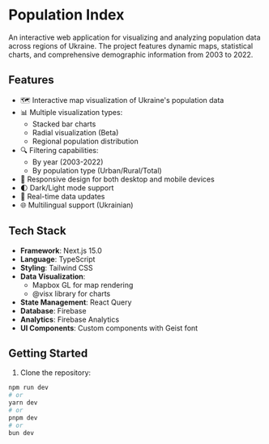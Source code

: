 # Population Index

An interactive web application for visualizing and analyzing population data across regions of Ukraine. The project features dynamic maps, statistical charts, and comprehensive demographic information from 2003 to 2022.

## Features

- 🗺️ Interactive map visualization of Ukraine's population data
- 📊 Multiple visualization types:
  - Stacked bar charts
  - Radial visualization (Beta)
  - Regional population distribution
- 🔍 Filtering capabilities:
  - By year (2003-2022)
  - By population type (Urban/Rural/Total)
- 📱 Responsive design for both desktop and mobile devices
- 🌓 Dark/Light mode support
- 🔄 Real-time data updates
- 🌐 Multilingual support (Ukrainian)

## Tech Stack

- **Framework**: Next.js 15.0
- **Language**: TypeScript
- **Styling**: Tailwind CSS
- **Data Visualization**:
  - Mapbox GL for map rendering
  - @visx library for charts
- **State Management**: React Query
- **Database**: Firebase
- **Analytics**: Firebase Analytics
- **UI Components**: Custom components with Geist font

## Getting Started

1. Clone the repository:

```bash
npm run dev
# or
yarn dev
# or
pnpm dev
# or
bun dev

